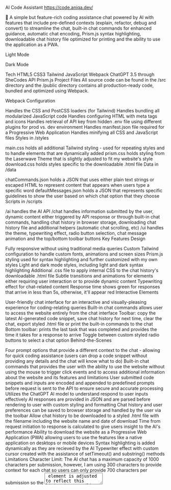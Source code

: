 AI Code Assistant
https://code.aniqa.dev/

🤖 A simple but feature-rich coding assistance chat powered by AI with features that include pre-defined contexts (explain, refactor, debug and convert) to streamline the chat, built-in chat commands for enhanced guidance, automatic chat encoding, Prism.js syntax highlighting, downloadable chat history file optimized for printing and the ability to use the application as a PWA.

Light Mode


Dark Mode


Tech
HTML5
CSS3
Tailwind
JavaScript
Webpack
ChatGPT 3.5 through SheCodes API
Prism.js
Project Files
All source code can be found in the /src directory and the /public directory contains all production-ready code, bundled and optimized using Webpack.

Webpack Configuration

Handles the CSS and PostCSS loaders (for Tailwind)
Handles bundling all modularized JavaScript code
Handles configuring HTML with meta tags and icons
Handles retrieval of API key from hidden .env file using different plugins for prod vs. dev environment
Handles manifest.json file required for a Progressive Web Application
Handles minifying all CSS and JavaScript files
Styles in /styles

main.css holds all additional Tailwind styling - used for repeating styles and to handle elements that are dynamically added
prism.css holds styling from the Laserwave Theme that is slightly adjusted to fit my website's style
download.css holds styles specific to the downloadable .html file
Data in /data

chatCommands.json holds a JSON that uses either plain text strings or escaped HTML to represent content that appears when users type a specific word
defaultMessages.json holds a JSON that represents specific guidelines to show the user based on which chat option that they choose
Scripts in /scripts

/ai handles the AI API
/chat handles information submitted by the user, dynamic content either triggered by API response or through built-in chat commands, handling chat history in browser storage, downloading chat history file and additional helpers (automatic chat scrolling, etc)
/ui handles the theme, typewriting effect, radio button selection, chat message animation and the top/bottom toolbar buttons
Key Features
Design

Fully responsive without using traditional media queries
Custom Tailwind configuration to handle custom fonts, animations and screen sizes
Prism.js styling used for syntax highlighting and further customized with my own styles
Light and dark mode styles, including light and dark syntax highlighting
Additional .css file to apply internal CSS to the chat history's downloadable .html file
Subtle transitions and animations for elements either requiring user interaction or to provide dynamic content
Typewriting effect for chat-related content
Response time shows green for responses that arrive in less than 5s, otherwise, it'll appear red
Interactive Elements

User-friendly chat interface for an interactive and visually-pleasing experience for coding-relating queries
Built-in chat commands allows user to access the website entirely from the chat interface
Toolbar: copy the latest AI-generated code snippet, save chat history for next time, clear the chat, export styled .html file or print the built-in commands to the chat
Bottom toolbar: prints the last task that was completed and provides the time it takes for a response to arrive
Toggle between custom styled radio buttons to select a chat option
Behind-the-Scenes

Four prompt options that provide a different context to the chat - allowing for quick coding assistance (users can drop a code snippet without providing any details and the chat will know what to do)
Built-in chat commands that provides the user with the ability to use the website without using the mouse to trigger click events and to access additional information about the website and its features and limitations
User submitted code snippets and inputs are encoded and appended to predefined prompts before request is sent to the API to ensure secure and accurate processing
Utilizes the ChatGPT AI model to understand respond to user inputs effectively
AI responses are provided in JSON and are parsed before rendering to user with custom styling and formatting
Chat history and user preferences can be saved to browser storage and handled by the user via the toolbar
Allow chat history to be downloaded to a styled .html file with the filename including the website name and date of download
Time from request initiation to response is calculated to give users insight to the AI's performance
Ability to download the website as a Progressive Web Application (PWA) allowing users to use the features like a native application on desktops or mobile devices
Syntax highlighting is added dynamically as they are recieved by the AI
Typewriter effect with custom cursor created with the assistance of setTimeout() and substring() methods
Limitations
Character Limit: The AI chat has a maximum capacity of 1000 characters per submission, however, I am using 300 characters to provide context for each chat so users can only provide 700 characters per submission so the <textarea> element is adjusted to reflect this limitation.
Handling Complex Issues: For more intricate coding-related queries, I recommend dividing the code into smaller segments and interacting with the chat step-by-step. Alternatively, it might be better to use ChatGPT directly for more extensive assistance.
Adherence to Guidelines: For the most optimal experience, please ensure that you follow the specific guidelines provided for each assistance option.
Limited testing: I've only tested the chat with popular languages (JavaScript, CSS/SASS, Typescript, Python, Java, Lua) and some random ones like COBOL and it worked as expected (so far).
Available Scripts
npm run build
Build in production mode + sets NODE_ENV variable to production
npm run start
Starts the development server + sets NODE_ENV variable to development
